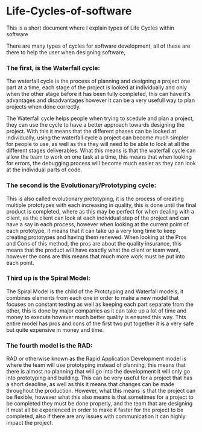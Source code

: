 # Life-Cycles-of-software
This is a short document where I explain types of Life Cycles within software 

There are many types of cycles for software development, all of these are there to help the user when designing software, 




### The first, is the Waterfall cycle:

The waterfall cycle is the process of planning and designing a project one part at a time, each stage of the project is looked at individually and only when the other stage before it has been fully completed, this can have it's advantages and disadvantages however it can be a very usefull way to plan projects when done correctly.

The Waterfall cycle helps people when trying to scedule and plan a project, they can use the cycle to have a better approach towards designing the project. With this it means that the different phases can be looked at individually, using the waterfall cycle a project can become much simpler for people to use, as well as this they will need to be able to look at all the different stages deliverables. What this means is that the waterfall cycle can allow the team to work on one task at a time, this means that when looking for errors, the debugging process will become much easier as they can look at the individual parts of code.

### The second is the Evolutionary/Prototyping cycle:

This is also called evolutionary prototyping, it is the process of creating multiple prototypes with each increasing in quality, this is done until the final product is completed, where as this may be perfect for when dealing with a client, as the client can look at each individual step of the project and can have a say in each process, however when looking at the current point of each prototype, it means that it can take up a very long time to keep creating prototypes and having them renewed. When looking at the Pros and Cons of this method, the pros are about the quality insurance, this means that the product will have exactly what the client or team want, however the cons are this means that much more work must be put into each point.

### Third up is the Spiral Model:

The Spiral Model is the child of the Prototyping and Waterfall models, it combines elements from each one in order to make a new model that focuses on constant testing as well as keeping each part separate from the other, this is done by major companies as it can take up a lot of time and money to execute however much better quality is ensured this way. This entire model has pros and cons of the first two put together it is a very safe but quite expensive in money and time.

### The fourth model is the RAD:

RAD or otherwise known as the Rapid Application Development model is where the team will use prototyping instead of planning, this means that there is almost no planning that will go into the development it will only go into prototyping and building. This can be very useful for a project that has a short deadline, as well as this it means that changes can be made throughout the production. However, what this means is that the project can be flexible, however what this also means is that sometimes for a project to be completed they must be done properly, and the team that are designing it must all be experienced in order to make it faster for the project to be completed, also if there are any issues with communication it can highly impact the project.
